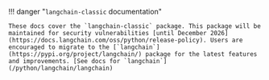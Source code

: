 !!! danger "`langchain-classic` documentation"

    These docs cover the `langchain-classic` package. This package will be maintained for security vulnerabilities [until December 2026](https://docs.langchain.com/oss/python/release-policy). Users are encouraged to migrate to the [`langchain`](https://pypi.org/project/langchain/) package for the latest features and improvements. [See docs for `langchain`](/python/langchain/langchain)
